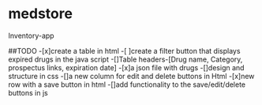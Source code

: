 # medstore
Inventory-app
 
##TODO
-[x]create a table in html
-[ ]create a filter button that displays expired drugs in the java script
-[]Table headers-[Drug name, Category, prospectus links, expiration date]
-[x]a json file with drugs
-[]design and structure in css
-[]a new column for edit and delete buttons in Html
-[x]new row with a save button in html 
-[]add functionality to the save/edit/delete buttons in js
